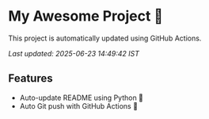 # My Awesome Project 🚀

This project is automatically updated using GitHub Actions.

_Last updated: 2025-06-23 14:49:42 IST_

## Features
- Auto-update README using Python 🐍
- Auto Git push with GitHub Actions 🤖
